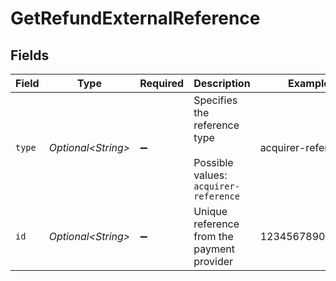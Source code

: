 # GetRefundExternalReference


## Fields

| Field                                                               | Type                                                                | Required                                                            | Description                                                         | Example                                                             |
| ------------------------------------------------------------------- | ------------------------------------------------------------------- | ------------------------------------------------------------------- | ------------------------------------------------------------------- | ------------------------------------------------------------------- |
| `type`                                                              | *Optional\<String>*                                                 | :heavy_minus_sign:                                                  | Specifies the reference type<br/><br/>Possible values: `acquirer-reference` | acquirer-reference                                                  |
| `id`                                                                | *Optional\<String>*                                                 | :heavy_minus_sign:                                                  | Unique reference from the payment provider                          | 123456789012345                                                     |